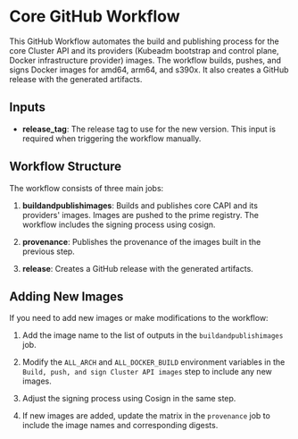 # Core GitHub Workflow

This GitHub Workflow automates the build and publishing process for the core Cluster API and its providers (Kubeadm bootstrap and control plane, Docker infrastructure provider) images. 
The workflow builds, pushes, and signs Docker images for amd64, arm64, and s390x. It also creates a GitHub release with the generated artifacts.

## Inputs

- **release_tag**: The release tag to use for the new version. This input is required when triggering the workflow manually.

## Workflow Structure

The workflow consists of three main jobs:

1. **buildandpublishimages**: Builds and publishes core CAPI and its providers' images. Images are pushed to the prime registry. The workflow includes the signing process using cosign.

2. **provenance**: Publishes the provenance of the images built in the previous step.

3. **release**: Creates a GitHub release with the generated artifacts.

## Adding New Images

If you need to add new images or make modifications to the workflow:

1. Add the image name to the list of outputs in the `buildandpublishimages` job.

2. Modify the `ALL_ARCH` and `ALL_DOCKER_BUILD` environment variables in the `Build, push, and sign Cluster API images` step to include any new images.

3. Adjust the signing process using Cosign in the same step.

4. If new images are added, update the matrix in the `provenance` job to include the image names and corresponding digests.

